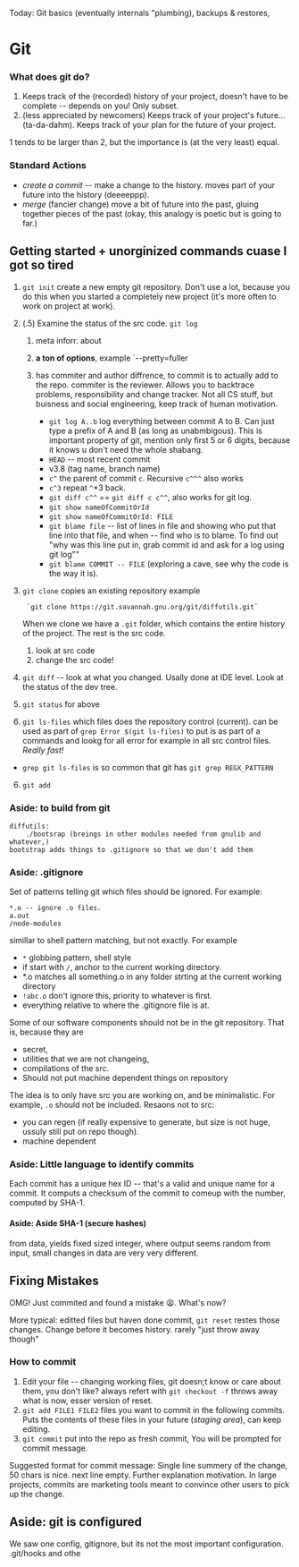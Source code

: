 Today: Git basics (eventually internals "plumbing), backups & restores, 

# Git

### What does git do? 
1. Keeps track of the (recorded) history of your project, doesn't have to be complete -- depends on you! Only subset. 
2. (less appreciated by newcomers) Keeps track of your project's future... (ta-da-dahm). Keeps track of your plan for the future of your project. 

1 tends to be larger than 2, but the importance is (at the very least) equal.

### Standard Actions 
- *create a commit* -- make a change to the history. moves part of your future into the history (deeeeppp). 
- *merge* (fancier change) move a bit of future into the past, gluing together pieces of the past (okay, this analogy is poetic but is going to far.)

## Getting started + unorginized commands cuase I got so tired
1. `git init` create a new empty git repository. Don't use a lot, because you do this when you started a completely new project (it's more often to work on project at work).
1. (.5) Examine the status of the src code. `git log` 
    
    1. meta inforr. about 
    2. **a ton of options**, example `--pretty=fuller 
    3. has commiter and author diffrence, to commit is to actually add to the repo. commiter is the reviewer. Allows you to backtrace problems, responsibility and change tracker. Not all CS stuff, but buisness and social engineering, keep track of human motivation. 
        
        - `git log A..b` log everything between commit A to B. Can just type a prefix of A and B (as long as unabmbigous). This is important property of git, mention only first 5 or 6 digits, because it knows u don't need the whole shabang.
        - `HEAD` -- most recent commit 
        - v3.8 (tag name, branch name)
        - `c^` the parent of commit `c`. Recursive `c^^^` also works
        - `c^3` repeat `^`*3 back. 
        - `git diff c^^` == `git diff c c^^`, also works for git log. 
        - `git show nameOfCommitOrId`
        - `git show nameOfCommitOrId: FILE`
        - `git blame file` -- list of lines in file and showing who put that line into that file, and when -- find who is to blame. To find out "why was this line put in, grab commit id and ask for a log using git log""
        - `git blame COMMIT -- FILE` (exploring a cave, see why the code is the way it is).

2. `git clone` copies an existing repository example

        `git clone https://git.savannah.gnu.org/git/diffutils.git`

    When we clone we have a `.git` folder, which contains the entire history of the project. The rest is the src code. 

    1. look at src code
    2. change the src code!

3. `git diff` -- look at what you changed. Usally done at IDE level. Look at the status of the dev tree. 
4. `git status` for above 
5. `git ls-files` which files does the repository control (current). can be used as part of `grep Error $(git ls-files)` to put is as part of a commands and lookg for all error for example in all src control files. *Really fast!* 
- `grep git ls-files` is so common that git has `git grep REGX_PATTERN`                          
6. `git add` 

### Aside: to build from git
    diffutils: 
        ./bootsrap (breings in other modules needed from gnulib and whatever,)
    bootstrap adds things to .gitignore so that we don't add them
    
### Aside: .gitignore
Set of patterns telling git which files should be ignored. For example: 
    
    *.o -- ignore .o files.
    a.out 
    /node-modules

simillar to shell pattern matching, but not exactly. For example 
- `*` globbing pattern, shell style 
- if start with `/`, anchor to the current working directory. 
- *.o matches all something.o in any folder strting at the current working directory
- `!abc.o` don't ignore this, priority to whatever is first. 
- everything relative to where the .gitignore file is at. 

Some of our software components should not be in the git repository. That is, because they are 
- secret, 
- utilities that we are not changeing, 
- compilations of the src. 
- Should not put machine dependent things on repository  

The idea is to only have src you are working on, and be minimalistic. For example, `.o` should not be included. 
Resaons not to src: 
- you can regen (if really expensive to generate, but size is not huge, ussuly still put on repo though). 
- machine dependent


### Aside: Little language to identify commits
Each commit has a unique hex ID -- that's a valid and unique name for a commit. It computs a checksum of the commit to comeup with the number, computed by SHA-1. 


#### Aside: Aside SHA-1 (secure hashes) 
from data, yields fixed sized integer, where output seems random from input, small changes in data are very very different. 

## Fixing Mistakes
OMG! Just commited and found a mistake 😫. What's now? 

More typical: editted files but haven done commit, `git reset` restes those changes. Change before it becomes history. rarely "just throw away though" 

### How to commit
1. Edit your file -- changing working files, git doesn;t know or care about them, you don't like? always refert with `git checkout -f` throws away what is now, esser version of reset.
2. `git add FILE1 FILE2` files you want to commit in the following commits. Puts the contents of these files in your future (*staging area*), can keep editing.
3. `git commit` put into the repo as fresh commit, You will be prompted for commit message. 

Suggested format for commit message: Single line summery of the change, 50 chars is nice. next line empty. Further explanation motivation. In large projects, commits are marketing tools meant to convince other users to pick up the change.  


## Aside: git is configured
We saw one config, gitignore, but its not the most important configuration. .git/hooks and othe 